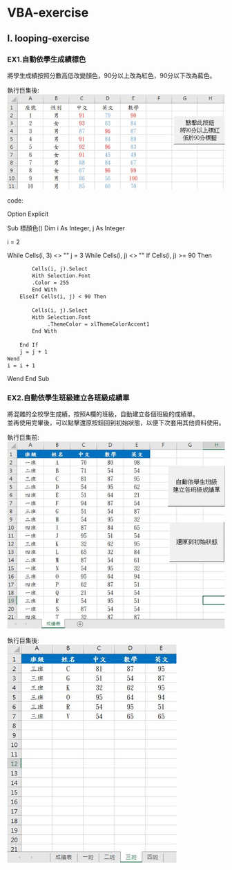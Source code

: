 # VBA-exercise
## I. looping-exercise
### EX1.自動依學生成績標色
將學生成績按照分數高低改變顏色，90分以上改為紅色，90分以下改為藍色。   
  
執行巨集後:  
![image](looping-pictures/自動依學生成績標色(標色後).jpg)  
  
code:  
  
Option Explicit

Sub 標顏色() Dim i As Integer, j As Integer

i = 2

While Cells(i, 3) <> ""
    j = 3
    While Cells(i, j) <> ""
        If Cells(i, j) >= 90 Then
        
            Cells(i, j).Select
            With Selection.Font
            .Color = 255
            End With
        ElseIf Cells(i, j) < 90 Then
        
            Cells(i, j).Select
            With Selection.Font
                 .ThemeColor = xlThemeColorAccent1
            End With
        
        End If
        j = j + 1
    Wend
    i = i + 1
Wend
End Sub  
  
  
### EX2.自動依學生班級建立各班級成績單
將混雜的全校學生成績，按照A欄的班級，自動建立各個班級的成績單。  
並再使用完畢後，可以點擊還原按鈕回到初始狀態，以便下次套用其他資料使用。   
  
執行巨集前:  
![image](looping-pictures/自動依學生班級建立各班級成績單(巨集前).jpg)    
  
執行巨集後:  
![image](looping-pictures/自動依學生班級建立各班級成績單(巨集後).jpg)
